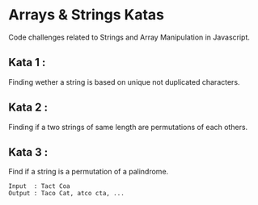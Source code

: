 # Arrays & Strings Katas
Code challenges related to Strings and Array Manipulation in Javascript.

## Kata 1 :
Finding wether a string is based on unique not duplicated characters.

## Kata 2 :
Finding if a two strings of same length are permutations of each others.

## Kata 3 :
Find if a string is a permutation of a palindrome.

```
Input  : Tact Coa
Output : Taco Cat, atco cta, ...
```
